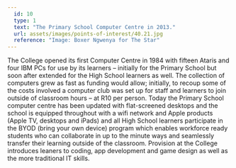 ```yaml
---
  id: 10
  type: 1
  text: "The Primary School Computer Centre in 2013."
  url: assets/images/points-of-interest/40.21.jpg
  reference: "Image: Boxer Ngwenya for The Star"
---
```

The College opened its first Computer Centre in 1984 with fifteen Ataris and four IBM PCs for use by its learners – initially for the Primary School but soon after extended for the High School learners as well. The collection of computers grew as fast as funding would allow; initially, to recoup some of the costs involved a computer club was set up for staff and learners to join outside of classroom hours – at R10 per person. Today the Primary School computer centre has been updated with flat-screened desktops and the school is equipped throughout with a wifi network and Apple products (Apple TV, desktops and iPads) and all High School learners participate in the BYOD (bring your own device) program which enables workforce ready students who can collaborate in up to the minute ways and seamlessly transfer their learning outside of the classroom. Provision at the College introduces leaners to coding, app development and game design as well as the more traditional IT skills.  

